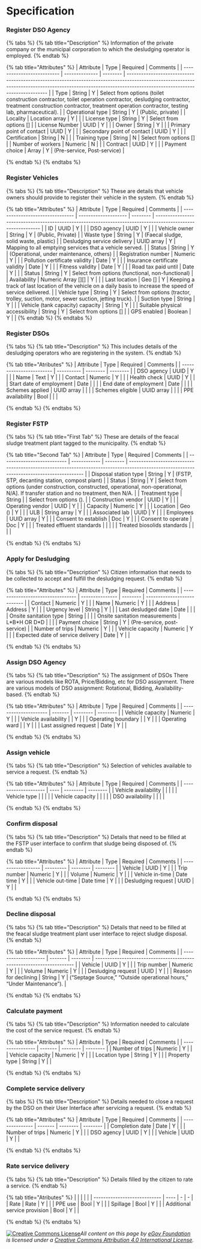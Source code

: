 # Specification

### Register DSO Agency

{% tabs %}
{% tab title="Description" %}
Information of the private company or the municipal corporation to which the desludging operator is employed.
{% endtab %}

{% tab title="Attributes" %}
| Attribute                  | Type           | Required | Comments                                                                                                                                                                                                  |
| -------------------------- | -------------- | -------- | --------------------------------------------------------------------------------------------------------------------------------------------------------------------------------------------------------- |
| Type                       | String         | Y        | Select from options (toilet construction contractor, toilet operation contractor, desludging contractor, treatment construction contractor, treatment operation contractor, testing lab, pharmaceutical). |
| Operational type           | String         | Y        | (Public, private)                                                                                                                                                                                         |
| Locality                   | Location array | Y        |                                                                                                                                                                                                           |
| License type               | String         | Y        | Select from options \[]                                                                                                                                                                                   |
| License Number             | UUID           | Y        |                                                                                                                                                                                                           |
| Owner                      | String         | Y        |                                                                                                                                                                                                           |
| Primary point of contact   | UUID           | Y        |                                                                                                                                                                                                           |
| Secondary point of contact | UUID           | Y        |                                                                                                                                                                                                           |
| Certification              | String         | N        |                                                                                                                                                                                                           |
| Training type              | String         | N        | Select from options \[]                                                                                                                                                                                   |
| Number of workers          | Numeric        | N        |                                                                                                                                                                                                           |
| Contract                   | UUID           | Y        |                                                                                                                                                                                                           |
| Payment choice             | Array          | Y        | (Pre-service, Post-service)                                                                                                                                                                               |


{% endtab %}
{% endtabs %}

### Register Vehicles

{% tabs %}
{% tab title="Description" %}
These are details that vehicle owners should provide to register their vehicle in the system.
{% endtab %}

{% tab title="Attributes" %}
| Attribute                        | Type                 | Required | Comments                                                                                                     |
| -------------------------------- | -------------------- | -------- | ------------------------------------------------------------------------------------------------------------ |
| ID                               | UUID                 | Y        |                                                                                                              |
| DSO agency                       | UUID                 | Y        |                                                                                                              |
| Vehicle owner                    | String               | Y        | (Public, Private)                                                                                            |
| Waste type                       | String               | Y        | (Faecal sludge, solid waste, plastic)                                                                        |
| Desludging service delivery      | UUID array           | Y        | Mapping to all emptying services that a vehicle served.                                                      |
| Status                           | String               | Y        | (Operational, under maintenance, others)                                                                     |
| Registration number              | Numeric              | Y        |                                                                                                              |
| Pollution certificate validity   | Date                 | Y        |                                                                                                              |
| Insurance certificate validity   | Date                 | Y        |                                                                                                              |
| Fitness validity                 | Date                 | Y        |                                                                                                              |
| Road tax paid until              | Date                 | Y        |                                                                                                              |
| Status                           | String               | Y        | Select from options (functional, non-functional)                                                             |
| Availability                     | Numeric Array \[]\[] | Y        |                                                                                                              |
| Last location                    | Geo \[]              | Y        | Keeping a track of last location of the vehicle on a daily basis to increase the speed of service delivered. |
| Vehicle type                     | String               | Y        | Select from options (tractor, trolley, suction, motor, sewer suction, jetting truck).                        |
| Suction type                     | String               | Y        |                                                                                                              |
| Vehicle (tank capacity) capacity | String               | Y        |                                                                                                              |
| Suitable physical accessibility  | String               | Y        | Select from options \[]                                                                                      |
| GPS enabled                      | Boolean              | Y        |                                                                                                              |
{% endtab %}
{% endtabs %}

### Register DSOs

{% tabs %}
{% tab title="Description" %}
This includes details of the desludging operators who are registering in the system.
{% endtab %}

{% tab title="Atributes" %}
| Attribute                | Type       | Required | Comments |
| ------------------------ | ---------- | -------- | -------- |
| DSO agency               | UUID       | Y        |          |
| Name                     | Text       | Y        |          |
| Contact                  | Numeric    | Y        |          |
| Health check             | UUID       | Y        |          |
| Start date of employment | Date       |          |          |
| End date of employment   | Date       |          |          |
| Schemes applied          | UUID array |          |          |
| Schemes eligible         | UUID array |          |          |
| PPE availability         | Bool       |          |          |


{% endtab %}
{% endtabs %}

### Register FSTP

{% tabs %}
{% tab title="First Tab" %}
These are details of the feacal sludge treatment plant tagged to the municipality.
{% endtab %}

{% tab title="Second Tab" %}
| Attribute                   | Type         | Required | Comments                                                                                                                                  |
| --------------------------- | ------------ | -------- | ----------------------------------------------------------------------------------------------------------------------------------------- |
| Disposal station type       | String       | Y        | (FSTP, STP, decanting station, compost plant)                                                                                             |
| Status                      | String       | Y        | Select from options (under construction, constructed, operational, non-operational, N/A]. If transfer station and no treatment, then N/A. |
| Treatment type              | String       |          | Select from options ().                                                                                                                   |
| Construction vendor         | UUID         | Y        |                                                                                                                                           |
| Operating vendor            | UUID         | Y        |                                                                                                                                           |
| Capacity                    | Numeric      | Y        |                                                                                                                                           |
| Location                    | Geo ()       | Y        |                                                                                                                                           |
| ULB                         | String array | Y        |                                                                                                                                           |
| Associated lab              | UUID         | Y        |                                                                                                                                           |
| Employees                   | UUID array   | Y        |                                                                                                                                           |
| Consent to establish        | Doc          | Y        |                                                                                                                                           |
| Consent to operate          | Doc          | Y        |                                                                                                                                           |
| Treated effluent standards  |              |          |                                                                                                                                           |
| Treated biosolids standards |              |          |                                                                                                                                           |


{% endtab %}
{% endtabs %}

### Apply for Desludging

{% tabs %}
{% tab title="Description" %}
Citizen information that needs to be collected to accept and fulfill the desludging request.
{% endtab %}

{% tab title="Attributes" %}
| Attribute                         | Type            | Required | Comments                    |
| --------------------------------- | --------------- | -------- | --------------------------- |
| Contact                           | Numeric         | Y        |                             |
| Name                              | Numeric         | Y        |                             |
| Address                           | Address         | Y        |                             |
| Urgency level                     | String          | Y        |                             |
| Last desludged date               | Date            |          |                             |
| Onsite sanitation type            | String          |          |                             |
| Onsite sanitation measurements    | L\*B\*H OR D\*D |          |                             |
| Payment choice                    | String          | Y        | (Pre-service, post-service) |
| Number of trips                   | Numeric         | Y        |                             |
| Vehicle capacity                  | Numeric         | Y        |                             |
| Expected date of service delivery | Date            | Y        |                             |


{% endtab %}
{% endtabs %}

### Assign DSO Agency

{% tabs %}
{% tab title="Description" %}
The assignment of DSOs There are various models like ROTA, Price/Bidding, etc for DSO assignment. There are various models of DSO assignment: Rotational, Bidding, Availability-based.
{% endtab %}

{% tab title="Attributes" %}
| Attribute             | Type    | Required | Comments |
| --------------------- | ------- | -------- | -------- |
| Vehicle capacity      | Numeric | Y        |          |
| Vehicle availability  |         | Y        |          |
| Operating boundary    |         | Y        |          |
| Operating ward        |         | Y        |          |
| Last assigned request | Date    | Y        |          |


{% endtab %}
{% endtabs %}

### Assign vehicle&#x20;

{% tabs %}
{% tab title="Description" %}
Selection of vehicles available to service a request.
{% endtab %}

{% tab title="Attributes" %}
| Attribute            | Type | Required | Comments |
| -------------------- | ---- | -------- | -------- |
| Vehicle availability |      |          |          |
| Vehicle type         |      |          |          |
| Vehicle capacity     |      |          |          |
| DSO availability     |      |          |          |


{% endtab %}
{% endtabs %}

### Confirm disposal&#x20;

{% tabs %}
{% tab title="Description" %}
Details that need to be filled at the FSTP user interface to confirm that sludge being disposed of.
{% endtab %}

{% tab title="Attributes" %}
| Attribute          | Type      | Required | Comments |
| ------------------ | --------- | -------- | -------- |
| Vehicle            | UUID      | Y        |          |
| Trip number        | Numeric   | Y        |          |
| Volume             | Numeric   | Y        |          |
| Vehicle in-time    | Date time | Y        |          |
| Vehicle out-time   | Date time | Y        |          |
| Desludging request | UUID      | Y        |          |


{% endtab %}
{% endtabs %}

### Decline disposal&#x20;

{% tabs %}
{% tab title="Description" %}
Details that need to be filled at the feacal sludge treatment plant user interface to reject sludge disposal.
{% endtab %}

{% tab title="Attributes" %}
| Attribute            | Type    | Required | Comments                                                              |
| -------------------- | ------- | -------- | --------------------------------------------------------------------- |
| Vehicle              | UUID    | Y        |                                                                       |
| Trip number          | Numeric | Y        |                                                                       |
| Volume               | Numeric | Y        |                                                                       |
| Desludging request   | UUID    | Y        |                                                                       |
| Reason for declining | String  | Y        | (“Septage Source,” “Outside operational hours,” “Under Maintenance”). |


{% endtab %}
{% endtabs %}

### Calculate payment&#x20;

{% tabs %}
{% tab title="Description" %}
Information needed to calculate the cost of the service request.
{% endtab %}

{% tab title="Attributes" %}
| Attribute        | Type    | Required | Comments |
| ---------------- | ------- | -------- | -------- |
| Number of trips  | Numeric | Y        |          |
| Vehicle capacity | Numeric | Y        |          |
| Location type    | String  | Y        |          |
| Property type    | String  | Y        |          |


{% endtab %}
{% endtabs %}

### Complete service delivery&#x20;

{% tabs %}
{% tab title="Description" %}
Details needed to close a request by the DSO on their User Interface after servicing a request.
{% endtab %}

{% tab title="Attributes" %}
| Attribute       | Type    | Required | Comments |
| --------------- | ------- | -------- | -------- |
| Completion date | Date    | Y        |          |
| Number of trips | Numeric | Y        |          |
| DSO agency      | UUID    | Y        |          |
| Vehicle         | UUID    | Y        |          |


{% endtab %}
{% endtabs %}

### Rate service delivery&#x20;

{% tabs %}
{% tab title="Description" %}
Details filled by the citizen to rate a service.
{% endtab %}

{% tab title="Atributes" %}
|                              |      |   |   |
| ---------------------------- | ---- | - | - |
| Rate                         | Rate | Y |   |
| PPE use                      | Bool | Y |   |
| Spillage                     | Bool | Y |   |
| Additional service provision | Bool | Y |   |


{% endtab %}
{% endtabs %}



[![Creative Commons License](https://i.creativecommons.org/l/by/4.0/80x15.png)](http://creativecommons.org/licenses/by/4.0/)_All content on this page by_ [_eGov Foundation_](https://egov.org.in/) _is licensed under a_ [_Creative Commons Attribution 4.0 International License_](http://creativecommons.org/licenses/by/4.0/)_._

